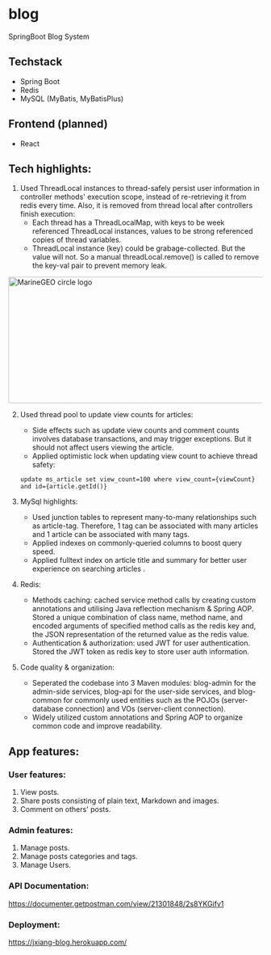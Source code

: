 # blog

SpringBoot Blog System

## Techstack

* Spring Boot
* Redis
* MySQL (MyBatis, MyBatisPlus)

## Frontend (planned)

* React

## Tech highlights:

1. Used ThreadLocal instances to thread-safely persist user information in
   controller methods'
   execution scope, instead
   of re-retrieving it from redis every time. Also, it is removed from thread
   local after
   controllers finish execution:
    * Each thread has a ThreadLocalMap, with keys to be week referenced
      ThreadLocal instances,
      values to be strong
      referenced copies of thread variables.
    * ThreadLocal instance (key) could be grabage-collected. But the value will
      not. So a manual
      threadLocal.remove() is
      called to remove the key-val pair to prevent memory leak.

<img src="https://user-images.githubusercontent.com/46456200/185763633-2979512e-7fb3-4aaf-8ff6-94514a7afb33.png" alt="MarineGEO circle logo" style="height: 250px; width:550px;"/>

<br/>

2. Used thread pool to update view counts for articles:
    * Side effects such as update view counts and comment counts involves
      database transactions, and may trigger exceptions.
      But it should not
      affect users viewing the
      article.
    * Applied optimistic lock when updating view count to achieve thread safety:
   ```
   update ms_article set view_count=100 where view_count={viewCount} and id={article.getId()}
   ```

3. MySql highlights:
    * Used junction tables to represent many-to-many relationships such as
      article-tag. Therefore, 1
      tag can be
      associated with many articles and 1 article can be associated with many
      tags.
    * Applied indexes on commonly-queried columns to boost query speed.
    * Applied fulltext index on article title and summary for better user
      experience on searching articles
      .
4. Redis:
    * Methods caching: cached service method calls by creating custom
      annotations and utilising Java reflection mechanism & Spring AOP. Stored
      a unique combination of class name, method name, and encoded arguments of
      specified method calls as the redis key and, the JSON representation of
      the returned value as the redis value.
    * Authentication & authorization: used JWT for user authentication. Stored
      the JWT token as redis key to store user auth information.

5. Code quality & organization:
    * Seperated the codebase into 3 Maven modules: blog-admin for the admin-side
      services, blog-api for the user-side services, and blog-common for
      commonly used entities such as the POJOs (server-database connection)  and
      VOs (server-client connection).
    * Widely utilized custom annotations and Spring AOP to organize common code
      and improve readability.

## App features:

### User features:

1. View posts.
2. Share posts consisting of plain text, Markdown and images.
3. Comment on others' posts.

### Admin features:

1. Manage posts.
2. Manage posts categories and tags.
3. Manage Users.

### API Documentation:

https://documenter.getpostman.com/view/21301848/2s8YKGifv1

### Deployment:

https://jxiang-blog.herokuapp.com/

